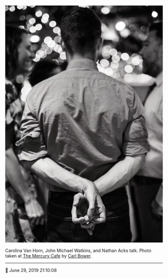 ![Carolina Van Horn, John Michael Watkins, and Nathan Acks talk](assets/7f89c7e953799710b8244578dd339d11.webp)

Carolina Van Horn, John Michael Watkins, and Nathan Acks talk. Photo taken at [The Mercury Cafe](http://mercurycafe.com/) by [Carl Bower](http://carlbowerphotos.com/).

- - - -

📅 June 29, 2019 21:10:08
